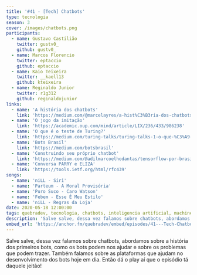 ```yaml
---
title: '#41 - [Tech] Chatbots'
type: tecnologia
season: 3
cover: /images/chatbots.png
participants:
  - name: Gustavo Castilião
    twitter: gustv0_
    github: gustv0_
  - name: Marcos Florencio
    twitter: eptaccio
    github: eptaccio
  - name: Kaio Teixeira
    twitter: __kaell13
    github: kteixeira
  - name: Reginaldo Junior
    twitter: r1g312
    github: reginaldojunior
links:
  - name: 'A história dos chatbots'
    link: 'https://medium.com/@marcelayres/a-hist%C3%B3ria-dos-chatbots-c9deffc84069'
  - name: 'O jogo da imitação'
    link: 'https://academic.oup.com/mind/article/LIX/236/433/986238'
  - name: 'O que é o teste de Turing?'
    link: 'https://medium.com/turing-talks/turing-talks-1-o-que-%C3%A9-o-teste-de-turing-ee656ced7b6'
  - name: 'Bots Brasil'
    link: 'https://medium.com/botsbrasil'
  - name: 'Construindo seu próprio chatbot'
    link: 'https://medium.com/@adilmarcoelhodantas/tensorflow-por-brasileiros-construindo-seu-pr%C3%B3prio-chatbot-parte1-779e1bf7e01e'
  - name: 'Conversa PARRY e ELIZA'
    link: 'https://tools.ietf.org/html/rfc439'
songs:
  - name: 'niLL - Siri'
  - name: 'Parteum - A Moral Provisória'
  - name: 'Puro Suco - Caro Watson'
  - name: 'Febem - Esse É Meu Estilo'
  - name: 'niLL - Regras da Loja'
date: 2020-05-18 12:00:00
tags: quebradev, tecnologia, chatbots, inteligencia artificial, machine learning, alan turing, bots
description: 'Salve salve, dessa vez falamos sobre chatbots, abordamos sobre a história dos primeiros bots, como os bots podem nos ajudar e sobre os problemas que podem trazer.'
embed_url: 'https://anchor.fm/quebradev/embed/episodes/41---Tech-Chatbots-ee7jav/a-a27ra5a'
---
```


Salve salve, dessa vez falamos sobre chatbots, abordamos sobre a história dos primeiros bots, como os bots podem nos ajudar e sobre os problemas que podem trazer. Também falamos sobre as plataformas que ajudam no desenvolvimento dos bots hoje em dia. Então dá o play aí que o episódio tá daquele jeitão!
